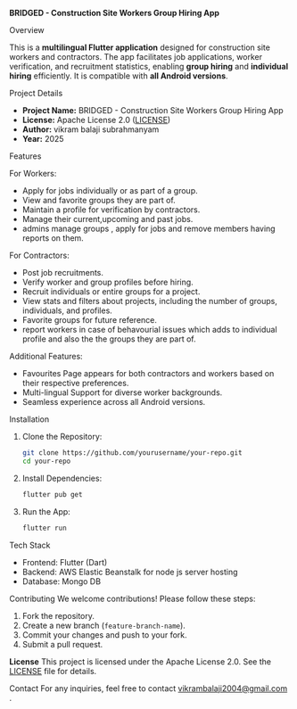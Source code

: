 **BRIDGED - Construction Site Workers Group Hiring App**

 Overview
 
This is a **multilingual Flutter application** designed for construction site workers and contractors. The app facilitates job applications, worker verification, and recruitment statistics, enabling **group hiring** and **individual hiring** efficiently. It is compatible with **all Android versions**.

Project Details
- **Project Name:** BRIDGED - Construction Site Workers Group Hiring App
- **License:** Apache License 2.0 ([LICENSE](LICENSE))
- **Author:** vikram balaji subrahmanyam
- **Year:** 2025

 Features

 For Workers:
- Apply for jobs individually or as part of a group.
- View and favorite groups they are part of.
- Maintain a profile for verification by contractors.
- Manage their current,upcoming and past jobs.
- admins manage groups , apply for jobs and remove members having reports on them.

 For Contractors:
- Post job recruitments.
- Verify worker and group profiles before hiring.
- Recruit individuals or entire groups for a project.
- View stats and filters about projects, including the number of groups, individuals, and profiles.
- Favorite groups for future reference.
- report workers in case of behavourial issues which adds to individual profile and also the the groups they are part of.

 Additional Features:
- Favourites Page appears for both contractors and workers based on their respective preferences.
- Multi-lingual Support for diverse worker backgrounds.
- Seamless experience across all Android versions.
  

 Installation

1. Clone the Repository:
   ```sh
   git clone https://github.com/yourusername/your-repo.git
   cd your-repo
   ```

2. Install Dependencies:
   ```sh
   flutter pub get
   ```

3. Run the App:
   ```sh
   flutter run
   ```

 Tech Stack
- Frontend: Flutter (Dart)
- Backend: AWS Elastic Beanstalk for node js server hosting
- Database: Mongo DB 

 Contributing
We welcome contributions! Please follow these steps:
1. Fork the repository.
2. Create a new branch (`feature-branch-name`).
3. Commit your changes and push to your fork.
4. Submit a pull request.

 **License**
This project is licensed under the Apache License 2.0. See the [LICENSE](LICENSE) file for details.

 Contact
For any inquiries, feel free to contact vikrambalaji2004@gmail.com .

